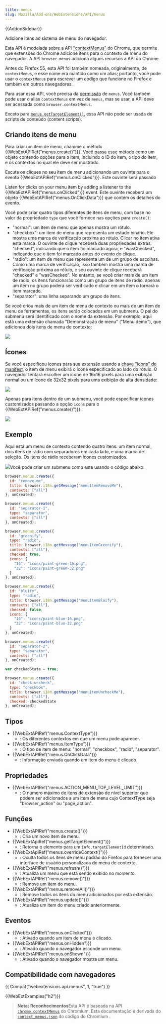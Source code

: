 ```yaml
---
title: menus
slug: Mozilla/Add-ons/WebExtensions/API/menus
---
```

{{AddonSidebar}}

Adicione itens ao sistema de menu do navegador.

Esta API é modelada sobre a API ["contextMenus"](https://developer.chrome.com/extensions/contextMenus) do Chrome, que permite que extensões do Chrome adicione itens para o contexto de menu do navegador. A API `browser.menus` adiciona alguns recursos à API do Chrome.

Antes do Firefox 55, esta API foi também nomeada, originalmente, de `contextMenus`, e esse nome era mantido como um alias; portanto, você pode usar o `contextMenus` para escrever um código que funcione no Firefox e também em outros navegadores.

Para usar essa API, você precisa da [permissão](/pt-BR/docs/Mozilla/Add-ons/WebExtensions/manifest.json/permissions) de `menus`. Você também pode usar o alias `contextMenus` em vez de `menus`, mas se usar, a API deve ser acessada como `browser.contextMenus`.

Exceto para [`menus.getTargetElement()`](/pt-BR/docs/Mozilla/Add-ons/WebExtensions/API/menus/getTargetElement), essa API não pode ser usada de scripts de conteúdo (content scripts).

## Criando itens de menu

Para criar um item de menu, chamme o método {{WebExtAPIRef("menus.create()")}}. Você passa esse método como um objeto contendo opções para o item, incluindo o ID do item, o tipo do item, e os contextos no qual ele deve ser mostrado.

Escute os cliques no seu item de menu adicionando um ouvinte para o evento {{WebExtAPIRef("menus.onClicked")}}. Este ouvinte será passado

Listen for clicks on your menu item by adding a listener to the {{WebExtAPIRef("menus.onClicked")}} event. Este ouvinte receberá um objeto {{WebExtAPIRef("menus.OnClickData")}} que contém os detalhes do evento.

Você pode criar quatro tipos diferentes de itens de menu, com base no valor da propriedade `type` que você fornece nas opções para `create()`:

- "normal": um item de menu que apenas mostra um rótulo.
- "checkbox": um item de menu que representa um estado binário. Ele mostra uma marca de verificação próxima ao rótulo. Clicar no item ativa esta marca. O ouvinte de clique receberá duas propriedades extras: "checked", indicando que o item foi marcado agora, e "wasChecked", indicando que o item foi marcado antes do evento do clique.
- "radio": um item de menu que representa um de um grupo de escolhas. Como uma marca de verificação, isso também mostra uma marca de verificação próxima ao rótulo, e seu ouvinte de clique receberá "checked" e "wasChecked". No entanto, se você criar mais de um item de rádio, os itens funcionarão como um grupo de itens de rádio: apenas um item no grupo poderá ser verificado e clicar em um item o tornará o item marcado.
- "separator": uma linha separando um grupo de itens.

Se você criou mais de um item de menu de contexto ou mais de um item de menu de ferramentas, os itens serão colocados em um submenu. O pai do submenu será identificado com o nome da extensão. Por exemplo, aqui está uma extensão chamada "Demonstração de menu" ("Menu demo"), que adicionou dois itens de menu de contexto:

![](https://mdn.mozillademos.org/files/15431/menus-1.png)

## Ícones

Se você especificou ícones para sua extensão usando a [chave "icons" do manifest](/pt-BR/Add-ons/WebExtensions/manifest.json/icons), o item de menu exibirá o ícone especificado ao lado do rótulo. O navegador tentará escolher um ícone de 16x16 pixels para uma exibição normal ou um ícone de 32x32 pixels para uma exibição de alta densidade:

![](https://mdn.mozillademos.org/files/15433/menus-2.png)

Apenas para itens dentro de um submenu, você pode especificar ícones customizados passando a opção `icons` para o {{WebExtAPIRef("menus.create()")}}:

![](https://mdn.mozillademos.org/files/15435/menus-3.png)

## Exemplo

Aqui está um menu de contexto contendo quatro itens: um item normal, dois itens de rádio com separadores em cada lado, e uma marca de seleção. Os itens de rádio receberam ícones customizados.

![](https://mdn.mozillademos.org/files/15437/menus-4.png)Você pode criar um submenu como este usando o código abaixo:

```js
browser.menus.create({
  id: "remove-me",
  title: browser.i18n.getMessage("menuItemRemoveMe"),
  contexts: ["all"]
}, onCreated);

browser.menus.create({
  id: "separator-1",
  type: "separator",
  contexts: ["all"]
}, onCreated);

browser.menus.create({
  id: "greenify",
  type: "radio",
  title: browser.i18n.getMessage("menuItemGreenify"),
  contexts: ["all"],
  checked: true,
  icons: {
    "16": "icons/paint-green-16.png",
    "32": "icons/paint-green-32.png"
  }
}, onCreated);

browser.menus.create({
  id: "bluify",
  type: "radio",
  title: browser.i18n.getMessage("menuItemBluify"),
  contexts: ["all"],
  checked: false,
  icons: {
    "16": "icons/paint-blue-16.png",
    "32": "icons/paint-blue-32.png"
  }
}, onCreated);

browser.menus.create({
  id: "separator-2",
  type: "separator",
  contexts: ["all"]
}, onCreated);

var checkedState = true;

browser.menus.create({
  id: "check-uncheck",
  type: "checkbox",
  title: browser.i18n.getMessage("menuItemUncheckMe"),
  contexts: ["all"],
  checked: checkedState
}, onCreated);
```

## Tipos

- {{WebExtAPIRef("menus.ContextType")}}
  - : Os diferentes contextos em que um menu pode aparecer.
- {{WebExtAPIRef("menus.ItemType")}}
  - : O tipo de item de menu: "normal", "checkbox", "radio", "separator".
- {{WebExtAPIRef("menus.OnClickData")}}
  - : Informação enviada quando um item do menu é clicado.

## Propriedades

- {{WebExtAPIRef("menus.ACTION_MENU_TOP_LEVEL_LIMIT")}}
  - : O número máximo de itens de extensão de nível superior que podem ser adicionados a um item de menu cujo ContextType seja "browser_action" ou "page_action".

## Funções

- {{WebExtAPIRef("menus.create()")}}
  - : Cria um novo item de menu.
- {{WebExtApiRef("menus.getTargetElement()")}}
  - : Retorna o elemento para um `info.targetElementId` determinado.
- {{WebExtApiRef("menus.overrideContext()")}}
  - : Oculta todos os itens de menu padrão do Firefox para fornecer uma interface de usuário personalizada do menu de contexto.
- {{WebExtAPIRef("menus.refresh()")}}
  - : Atualiza um menu que está sendo exibido no momento.
- {{WebExtAPIRef("menus.remove()")}}
  - : Remove um item do menu.
- {{WebExtAPIRef("menus.removeAll()")}}
  - : Remove todos os itens do menu adicionados por esta extensão.
- {{WebExtAPIRef("menus.update()")}}
  - : Atualiza um item do menu criado anteriormente.

## Eventos

- {{WebExtAPIRef("menus.onClicked")}}
  - : Ativado quando um item de menu é clicado.
- {{WebExtAPIRef("menus.onHidden")}}
  - : Ativado quando o navegador esconde um menu.
- {{WebExtAPIRef("menus.onShown")}}
  - : Ativado quando o navegador mostra um menu.

## Compatibilidade com navegadores

{{ Compat("webextensions.api.menus", 1, "true") }}

{{WebExtExamples("h2")}}

> **Nota:** **Reconhecimentos**Esta API é baseada na API [`chrome.contextMenus`](https://developer.chrome.com/extensions/contextMenus) do Chromium. Esta documentação é derivada do [`context_menus.json`](https://chromium.googlesource.com/chromium/src/+/master/chrome/common/extensions/api/context_menus.json) do código do Chromium .

<!--
// Copyright 2015 The Chromium Authors. All rights reserved.
//
// Redistribution and use in source and binary forms, with or without
// modification, are permitted provided that the following conditions are
// met:
//
//    * Redistributions of source code must retain the above copyright
// notice, this list of conditions and the following disclaimer.
//    * Redistributions in binary form must reproduce the above
// copyright notice, this list of conditions and the following disclaimer
// in the documentation and/or other materials provided with the
// distribution.
//    * Neither the name of Google Inc. nor the names of its
// contributors may be used to endorse or promote products derived from
// this software without specific prior written permission.
//
// THIS SOFTWARE IS PROVIDED BY THE COPYRIGHT HOLDERS AND CONTRIBUTORS
// "AS IS" AND ANY EXPRESS OR IMPLIED WARRANTIES, INCLUDING, BUT NOT
// LIMITED TO, THE IMPLIED WARRANTIES OF MERCHANTABILITY AND FITNESS FOR
// A PARTICULAR PURPOSE ARE DISCLAIMED. IN NO EVENT SHALL THE COPYRIGHT
// OWNER OR CONTRIBUTORS BE LIABLE FOR ANY DIRECT, INDIRECT, INCIDENTAL,
// SPECIAL, EXEMPLARY, OR CONSEQUENTIAL DAMAGES (INCLUDING, BUT NOT
// LIMITED TO, PROCUREMENT OF SUBSTITUTE GOODS OR SERVICES; LOSS OF USE,
// DATA, OR PROFITS; OR BUSINESS INTERRUPTION) HOWEVER CAUSED AND ON ANY
// THEORY OF LIABILITY, WHETHER IN CONTRACT, STRICT LIABILITY, OR TORT
// (INCLUDING NEGLIGENCE OR OTHERWISE) ARISING IN ANY WAY OUT OF THE USE
// OF THIS SOFTWARE, EVEN IF ADVISED OF THE POSSIBILITY OF SUCH DAMAGE.
-->

